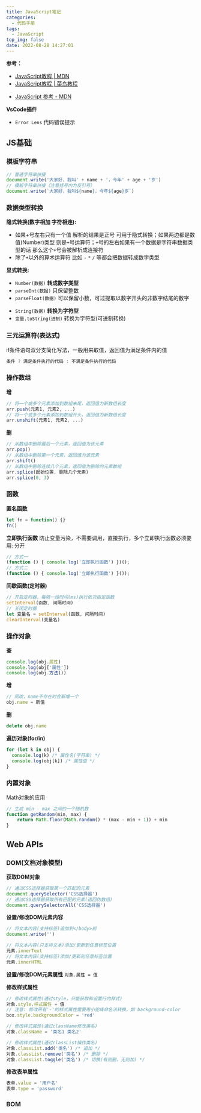 ```yaml
---
title: JavaScript笔记
categories:
  - 代码手册
tags:
  - JavaScript
top_img: false
date: 2022-08-28 14:27:01
---
```


**参考：**
* [JavaScript教程 | MDN](https://developer.mozilla.org/zh-CN/docs/Learn/JavaScript)
* [JavaScript教程 | 菜鸟教程](https://www.runoob.com/js/js-tutorial.html)
- [JavaScript 参考 - MDN](https://developer.mozilla.org/zh-CN/docs/Web/JavaScript/Reference)

**VsCode插件**
- `Error Lens` 代码错误提示

## JS基础

### 模板字符串
```js
// 普通字符串拼接
document.write('大家好，我叫' + name + '，今年' + age + '岁')
// 模板字符串拼接（注意括号内为反引号）
document.write(`大家好，我叫${name}，今年${age}岁`)
```

### 数据类型转换

**隐式转换(数字相加 字符相连):**
- 如果+号左右只有一个值  解析的结果是正号 可用于隐式转换；如果两边都是数值(Number)类型 则是`+`号运算符；`+`号的左右如果有一个数据是字符串数据类型的话  那么这个`+`号会被解析成连接符
- 除了`+`以外的算术运算符 比如 `-` `*` `/` 等都会把数据转成数字类型

**显式转换:**
- `Number(数据)` **转成数字类型**
- `parseInt(数据)` 只保留整数
- `parseFloat(数据)` 可以保留小数，可过提取以数字开头的非数字结尾的数字
* `String(数据)` **转换为字符型**
* `变量.toString(进制)` 转换为字符型(可进制转换)

### 三元运算符(表达式)
if条件语句双分支简化写法，一般用来取值，返回值为满足条件内的值
```js
条件 ? 满足条件执行的代码 : 不满足条件执行的代码
```

### 操作数组
**增**
```js
// 将一个或多个元素添加到数组末尾，返回值为新数组长度
arr.push(元素1, 元素2, ...)
// 将一个或多个元素添加到数组开头，返回值为新数组长度
arr.unshift(元素1, 元素2, ...)
```
**删**
```js
// 从数组中删除最后一个元素，返回值为该元素
arr.pop()
// 从数组中删除第一个元素，返回值为该元素
arr.shift()
// 从数组中删除连续几个元素，返回值为删除的元素数组
arr.splice(起始位置, 删除几个元素)
arr.splice(0, 3)
```

### 函数

**匿名函数**
```js
let fn = function() {}
fn()
```

**立即执行函数**
防止变量污染，不需要调用，直接执行，多个立即执行函数必须要用`;`分开
```js
// 方式一
(function () { console.log('立即执行函数') })();
// 方式二
(function () { console.log('立即执行函数') }());
```

**间歇函数(定时器)**
```js
// 开启定时器，每隔一段时间(ms)执行依次指定函数
setInterval(函数, 间隔时间)
// 关闭定时器
let 变量名 = setInterval(函数, 间隔时间)
clearInterval(变量名)
```

### 操作对象
**查**
```js
console.log(obj.属性)
console.log(obj['属性'])
console.log(obj.方法())
```
**增**
```js
// 同改，name不存在时会新增一个
obj.name = 新值
```
**删**
```js
delete obj.name
```

**遍历对象(for/in)**
```js
for (let k in obj) {
  console.log(k) /* 属性名(字符串) */
  console.log(obj[k]) /* 属性值 */
}
```

### 内置对象

Math对象的应用
```js
// 生成 min - max 之间的一个随机数
function getRandom(min, max) {
    return Math.floor(Math.random() * (max - min + 1)) + min
}
```

## Web APIs

### DOM(文档对象模型)

**获取DOM对象**
```js
// 通过CSS选择器获取第一个匹配的元素
document.querySelector('CSS选择器')
// 通过CSS选择器获取所有匹配的元素(返回伪数组)
document.querySelectorAll('CSS选择器')
```

**设置/修改DOM元素内容**
```js
// 将文本内容(支持标签)追加到</body>前
document.write('')

// 将文本内容(只支持文本)添加/更新到任意标签位置
元素.innerText
// 将文本内容(支持标签)添加/更新到任意标签位置
元素.innerHTML
```

**设置/修改DOM元素属性**
`对象.属性 = 值`

**修改样式属性**
```js
// 修改样式属性(通过style，只能获取和设置行内样式)
对象.style.样式属性 = 值
// 注意: 修改带有'-'的样式属性需要用小驼峰命名法转换，如 background-color
box.style.backgroundColor = 'red'

// 修改样式属性(通过className修改类名)
对象.className = '类名1 类名2'

// 修改样式属性(通过classList操作类名)
对象.classList.add('类名') /* 追加 */
对象.classList.remove('类名') /* 删除 */
对象.classList.toggle('类名') /* 切换(有则删，无则加) */
```

**修改表单属性**
```js
表单.value = '用户名'
表单.type = 'password'
```

### BOM